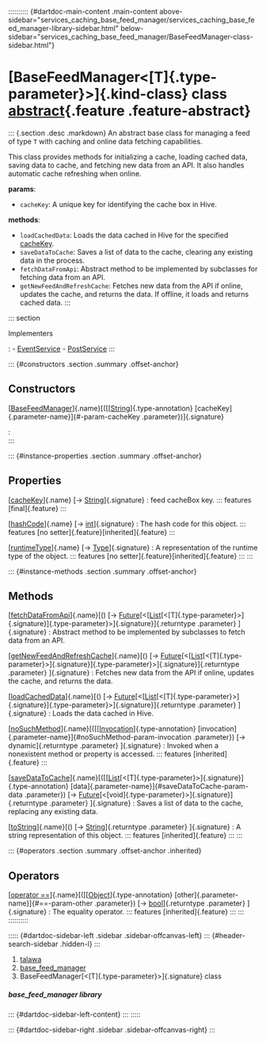 :::::::::: {#dartdoc-main-content .main-content above-sidebar="services_caching_base_feed_manager/services_caching_base_feed_manager-library-sidebar.html" below-sidebar="services_caching_base_feed_manager/BaseFeedManager-class-sidebar.html"}
<div>

# [BaseFeedManager\<[T]{.type-parameter}\>]{.kind-class} class [abstract](https://dart.dev/language/class-modifiers#abstract "This type can not be directly constructed."){.feature .feature-abstract}

</div>

::: {.section .desc .markdown}
An abstract base class for managing a feed of type `T` with caching and
online data fetching capabilities.

This class provides methods for initializing a cache, loading cached
data, saving data to cache, and fetching new data from an API. It also
handles automatic cache refreshing when online.

**params**:

-   `cacheKey`: A unique key for identifying the cache box in Hive.

**methods**:

-   `loadCachedData`: Loads the data cached in Hive for the specified
    [cacheKey](../services_caching_base_feed_manager/BaseFeedManager/cacheKey.html).
-   `saveDataToCache`: Saves a list of data to the cache, clearing any
    existing data in the process.
-   `fetchDataFromApi`: Abstract method to be implemented by subclasses
    for fetching data from an API.
-   `getNewFeedAndRefreshCache`: Fetches new data from the API if
    online, updates the cache, and returns the data. If offline, it
    loads and returns cached data.
:::

::: section

Implementers

:   -   [EventService](../services_event_service/EventService-class.html)
    -   [PostService](../services_post_service/PostService-class.html)
:::

::: {#constructors .section .summary .offset-anchor}
## Constructors

[[BaseFeedManager](../services_caching_base_feed_manager/BaseFeedManager/BaseFeedManager.html)]{.name}[([[[String](https://api.flutter.dev/flutter/dart-core/String-class.html)]{.type-annotation} [cacheKey]{.parameter-name}]{#-param-cacheKey .parameter})]{.signature}

:   
:::

::: {#instance-properties .section .summary .offset-anchor}
## Properties

[[cacheKey](../services_caching_base_feed_manager/BaseFeedManager/cacheKey.html)]{.name} [→ [String](https://api.flutter.dev/flutter/dart-core/String-class.html)]{.signature}
:   feed cacheBox key.
    ::: features
    [final]{.feature}
    :::

[[hashCode](https://api.flutter.dev/flutter/dart-core/Object/hashCode.html)]{.name} [→ [int](https://api.flutter.dev/flutter/dart-core/int-class.html)]{.signature}
:   The hash code for this object.
    ::: features
    [no setter]{.feature}[inherited]{.feature}
    :::

[[runtimeType](https://api.flutter.dev/flutter/dart-core/Object/runtimeType.html)]{.name} [→ [Type](https://api.flutter.dev/flutter/dart-core/Type-class.html)]{.signature}
:   A representation of the runtime type of the object.
    ::: features
    [no setter]{.feature}[inherited]{.feature}
    :::
:::

::: {#instance-methods .section .summary .offset-anchor}
## Methods

[[fetchDataFromApi](../services_caching_base_feed_manager/BaseFeedManager/fetchDataFromApi.html)]{.name}[() [→ [Future](https://api.flutter.dev/flutter/dart-core/Future-class.html)[\<[[List](https://api.flutter.dev/flutter/dart-core/List-class.html)[\<[T]{.type-parameter}\>]{.signature}]{.type-parameter}\>]{.signature}]{.returntype .parameter} ]{.signature}
:   Abstract method to be implemented by subclasses to fetch data from
    an API.

[[getNewFeedAndRefreshCache](../services_caching_base_feed_manager/BaseFeedManager/getNewFeedAndRefreshCache.html)]{.name}[() [→ [Future](https://api.flutter.dev/flutter/dart-core/Future-class.html)[\<[[List](https://api.flutter.dev/flutter/dart-core/List-class.html)[\<[T]{.type-parameter}\>]{.signature}]{.type-parameter}\>]{.signature}]{.returntype .parameter} ]{.signature}
:   Fetches new data from the API if online, updates the cache, and
    returns the data.

[[loadCachedData](../services_caching_base_feed_manager/BaseFeedManager/loadCachedData.html)]{.name}[() [→ [Future](https://api.flutter.dev/flutter/dart-core/Future-class.html)[\<[[List](https://api.flutter.dev/flutter/dart-core/List-class.html)[\<[T]{.type-parameter}\>]{.signature}]{.type-parameter}\>]{.signature}]{.returntype .parameter} ]{.signature}
:   Loads the data cached in Hive.

[[noSuchMethod](https://api.flutter.dev/flutter/dart-core/Object/noSuchMethod.html)]{.name}[([[[Invocation](https://api.flutter.dev/flutter/dart-core/Invocation-class.html)]{.type-annotation} [invocation]{.parameter-name}]{#noSuchMethod-param-invocation .parameter}) [→ dynamic]{.returntype .parameter} ]{.signature}
:   Invoked when a nonexistent method or property is accessed.
    ::: features
    [inherited]{.feature}
    :::

[[saveDataToCache](../services_caching_base_feed_manager/BaseFeedManager/saveDataToCache.html)]{.name}[([[[List](https://api.flutter.dev/flutter/dart-core/List-class.html)[\<[T]{.type-parameter}\>]{.signature}]{.type-annotation} [data]{.parameter-name}]{#saveDataToCache-param-data .parameter}) [→ [Future](https://api.flutter.dev/flutter/dart-core/Future-class.html)[\<[void]{.type-parameter}\>]{.signature}]{.returntype .parameter} ]{.signature}
:   Saves a list of data to the cache, replacing any existing data.

[[toString](https://api.flutter.dev/flutter/dart-core/Object/toString.html)]{.name}[() [→ [String](https://api.flutter.dev/flutter/dart-core/String-class.html)]{.returntype .parameter} ]{.signature}
:   A string representation of this object.
    ::: features
    [inherited]{.feature}
    :::
:::

::: {#operators .section .summary .offset-anchor .inherited}
## Operators

[[operator ==](https://api.flutter.dev/flutter/dart-core/Object/operator_equals.html)]{.name}[([[[Object](https://api.flutter.dev/flutter/dart-core/Object-class.html)]{.type-annotation} [other]{.parameter-name}]{#==-param-other .parameter}) [→ [bool](https://api.flutter.dev/flutter/dart-core/bool-class.html)]{.returntype .parameter} ]{.signature}
:   The equality operator.
    ::: features
    [inherited]{.feature}
    :::
:::
::::::::::

::::: {#dartdoc-sidebar-left .sidebar .sidebar-offcanvas-left}
::: {#header-search-sidebar .hidden-l}
:::

1.  [talawa](../index.html)
2.  [base_feed_manager](../services_caching_base_feed_manager/)
3.  BaseFeedManager[\<[T]{.type-parameter}\>]{.signature} class

##### base_feed_manager library

::: {#dartdoc-sidebar-left-content}
:::
:::::

::: {#dartdoc-sidebar-right .sidebar .sidebar-offcanvas-right}
:::
